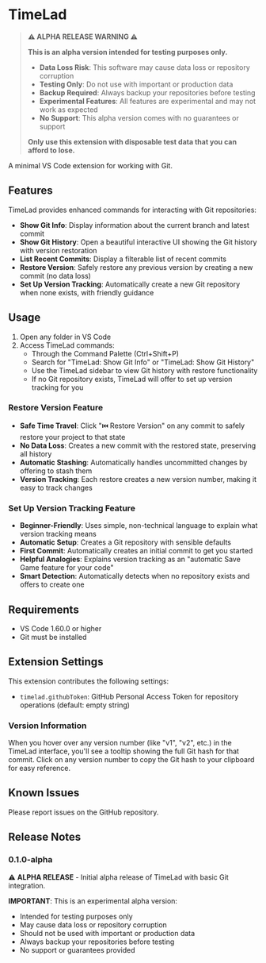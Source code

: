 # TimeLad

> **⚠️ ALPHA RELEASE WARNING ⚠️**
>
> **This is an alpha version intended for testing purposes only.**
>
> - **Data Loss Risk**: This software may cause data loss or repository corruption
> - **Testing Only**: Do not use with important or production data
> - **Backup Required**: Always backup your repositories before testing
> - **Experimental Features**: All features are experimental and may not work as expected
> - **No Support**: This alpha version comes with no guarantees or support
>
> **Only use this extension with disposable test data that you can afford to lose.**

A minimal VS Code extension for working with Git.

## Features

TimeLad provides enhanced commands for interacting with Git repositories:

- **Show Git Info**: Display information about the current branch and latest commit
- **Show Git History**: Open a beautiful interactive UI showing the Git history with version restoration
- **List Recent Commits**: Display a filterable list of recent commits
- **Restore Version**: Safely restore any previous version by creating a new commit (no data loss)
- **Set Up Version Tracking**: Automatically create a new Git repository when none exists, with friendly guidance

## Usage

1. Open any folder in VS Code
2. Access TimeLad commands:
   - Through the Command Palette (Ctrl+Shift+P)
   - Search for "TimeLad: Show Git Info" or "TimeLad: Show Git History"
   - Use the TimeLad sidebar to view Git history with restore functionality
   - If no Git repository exists, TimeLad will offer to set up version tracking for you

### Restore Version Feature

- **Safe Time Travel**: Click "⏮️ Restore Version" on any commit to safely restore your project to that state
- **No Data Loss**: Creates a new commit with the restored state, preserving all history
- **Automatic Stashing**: Automatically handles uncommitted changes by offering to stash them
- **Version Tracking**: Each restore creates a new version number, making it easy to track changes

### Set Up Version Tracking Feature

- **Beginner-Friendly**: Uses simple, non-technical language to explain what version tracking means
- **Automatic Setup**: Creates a Git repository with sensible defaults
- **First Commit**: Automatically creates an initial commit to get you started
- **Helpful Analogies**: Explains version tracking as an "automatic Save Game feature for your code"
- **Smart Detection**: Automatically detects when no repository exists and offers to create one

## Requirements

- VS Code 1.60.0 or higher
- Git must be installed

## Extension Settings

This extension contributes the following settings:

- `timelad.githubToken`: GitHub Personal Access Token for repository operations (default: empty string)

### Version Information

When you hover over any version number (like "v1", "v2", etc.) in the TimeLad interface, you'll see a tooltip showing the full Git hash for that commit. Click on any version number to copy the Git hash to your clipboard for easy reference.

## Known Issues

Please report issues on the GitHub repository.

## Release Notes

### 0.1.0-alpha

⚠️ **ALPHA RELEASE** - Initial alpha release of TimeLad with basic Git integration.

**IMPORTANT**: This is an experimental alpha version:

- Intended for testing purposes only
- May cause data loss or repository corruption
- Should not be used with important or production data
- Always backup your repositories before testing
- No support or guarantees provided
